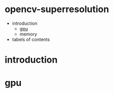 # opencv-superresolution
* introduction
  * [gpu](#bgpu)
  * memory
* tabels of contents
# introduction
# gpu

